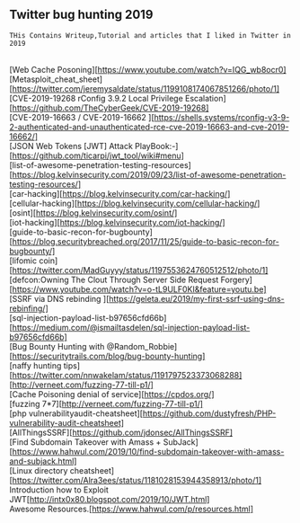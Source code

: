 ## Twitter bug hunting 2019
``THis Contains Writeup,Tutorial and articles that I liked in Twitter in 2019``<br><br>

[Web Cache Posoning][https://www.youtube.com/watch?v=IQG_wb8ocr0]<br>
[Metasploit_cheat_sheet][https://twitter.com/jeremysaldate/status/1199108174067851266/photo/1]<br>
[CVE-2019-19268 rConfig 3.9.2 Local Privilege Escalation][https://github.com/TheCyberGeek/CVE-2019-19268]<br>
[CVE-2019-16663 / CVE-2019-16662 ][https://shells.systems/rconfig-v3-9-2-authenticated-and-unauthenticated-rce-cve-2019-16663-and-cve-2019-16662/]<br>
[JSON Web Tokens [JWT] Attack PlayBook:-][https://github.com/ticarpi/jwt_tool/wiki#menu]<br>
[list-of-awesome-penetration-testing-resources][https://blog.kelvinsecurity.com/2019/09/23/list-of-awesome-penetration-testing-resources/]<br>
[car-hacking][https://blog.kelvinsecurity.com/car-hacking/]<br>
[cellular-hacking][https://blog.kelvinsecurity.com/cellular-hacking/]<br>
[osint][https://blog.kelvinsecurity.com/osint/]<br>
[iot-hacking][https://blog.kelvinsecurity.com/iot-hacking/]<br>
[guide-to-basic-recon-for-bugbounty] [https://blog.securitybreached.org/2017/11/25/guide-to-basic-recon-for-bugbounty/]<br>
[lifomic coin][https://twitter.com/MadGuyyy/status/1197553624760512512/photo/1]<br>
[defcon:Owning The Clout Through Server Side Request Forgery][https://www.youtube.com/watch?v=o-tL9ULF0KI&feature=youtu.be]<br>
[SSRF via DNS rebinding ][https://geleta.eu/2019/my-first-ssrf-using-dns-rebinfing/]<br>
[sql-injection-payload-list-b97656cfd66b][https://medium.com/@ismailtasdelen/sql-injection-payload-list-b97656cfd66b]<br>
[Bug Bounty Hunting with ⁦⁦@Random_Robbie][https://securitytrails.com/blog/bug-bounty-hunting]<br>
[naffy hunting tips][https://twitter.com/nnwakelam/status/1191797523373068288]<br>
[http://verneet.com/fuzzing-77-till-p1/]<br>
[Cache Poisoning denial of service][https://cpdos.org/]<br>
[fuzzing 7*7][http://verneet.com/fuzzing-77-till-p1/]<br>
[php vulnerabilityaudit-cheatsheet][https://github.com/dustyfresh/PHP-vulnerability-audit-cheatsheet]<br>
[AllThingsSSRF][https://github.com/jdonsec/AllThingsSSRF]<br>
[Find Subdomain Takeover with Amass + SubJack][https://www.hahwul.com/2019/10/find-subdomain-takeover-with-amass-and-subjack.html]<br>
[Linux directory cheatsheet][https://twitter.com/Alra3ees/status/1181028153944358913/photo/1]<br>
Introduction how to Exploit JWT[http://intx0x80.blogspot.com/2019/10/JWT.html]<br>
Awesome Resources.[https://www.hahwul.com/p/resources.html]
